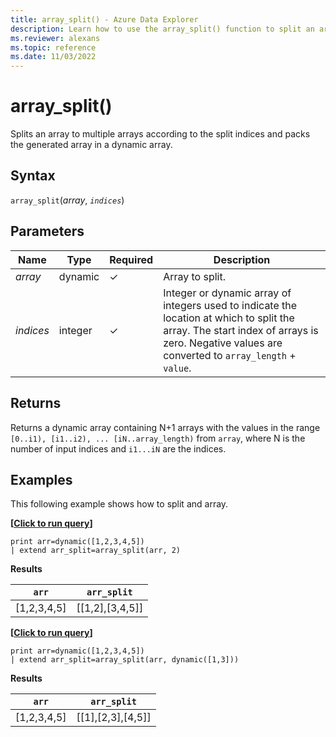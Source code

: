 ```yaml
---
title: array_split() - Azure Data Explorer
description: Learn how to use the array_split() function to split an array into multiple arrays.
ms.reviewer: alexans
ms.topic: reference
ms.date: 11/03/2022
---
```

# array_split()

Splits an array to multiple arrays according to the split indices and packs the generated array in a dynamic array.

## Syntax

`array_split`(*array*, *`indices`*)

## Parameters

| Name | Type | Required | Description |
|--|--|--|--|
| *array*| dynamic | &check; | Array to split.|
| *indices* | integer | &check;| Integer or dynamic array of integers used to indicate the location at which to split the array. The start index of arrays is zero. Negative values are converted to `array_length` + `value`.|

## Returns

Returns a dynamic array containing N+1 arrays with the values in the range `[0..i1), [i1..i2), ... [iN..array_length)` from `array`, where N is the number of input indices and `i1...iN` are the indices.

## Examples

This following example shows how to split and array.

**\[**[**Click to run query**](https://dataexplorer.azure.com/?query=H4sIAAAAAAAAAysoyswrUUgsKrJNqcxLzM1M1og21DHSMdYx0TGN1VTgqlFIrShJzUsBKYkvLsjJLLEFshIrIWwNIFtHwUgTAB7YikBGAAAA)**\]**

```kusto
print arr=dynamic([1,2,3,4,5]) 
| extend arr_split=array_split(arr, 2)
```

**Results**

|`arr`|`arr_split`|
|---|---|
|[1,2,3,4,5]|[[1,2],[3,4,5]]|

**\[**[**Click to run query**](https://dataexplorer.azure.com/?query=H4sIAAAAAAAAAysoyswrUUgsKrJNqcxLzM1M1og21DHSMdYx0TGN1VTgqlFIrShJzUsBKYkvLsjJLLEFshIrIWwNIFtHAUmncaymJgD5vl9PUwAAAA==)**\]**

```kusto
print arr=dynamic([1,2,3,4,5]) 
| extend arr_split=array_split(arr, dynamic([1,3]))
```

**Results**

|`arr`|`arr_split`|
|---|---|
|[1,2,3,4,5]|[[1],[2,3],[4,5]]|
